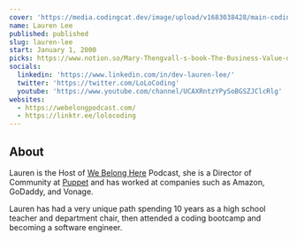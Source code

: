 ```yaml
---
cover: 'https://media.codingcat.dev/image/upload/v1683038428/main-codingcatdev-photo/podcast-guest/LoLoCoding'
name: Lauren Lee
published: published
slug: lauren-lee
start: January 1, 2000
picks: https://www.notion.so/Mary-Thengvall-s-book-The-Business-Value-of-Developer-Relations-How-and-Why-Technical-Communities-A-3cca17113c18490a901910071d3adf76, https://www.notion.so/Ada-Developers-Academy-8f8f481873654fd2b2e3746626d4db9b
socials:
  linkedin: 'https://www.linkedin.com/in/dev-lauren-lee/'
  twitter: 'https://twitter.com/LoLoCoding'
  youtube: 'https://www.youtube.com/channel/UCAXRntzYPySoBGSZJClcRlg'
websites:
  - https://webelongpodcast.com/
  - https://linktr.ee/lolocoding
---
```


## About

Lauren is the Host of [We Belong Here](https://webelongpodcast.com/) Podcast, she is a Director of Community at [Puppet](https://puppet.com/) and has worked at companies such as Amazon, GoDaddy, and Vonage.

Lauren has had a very unique path spending 10 years as a high school teacher and department chair, then attended a coding bootcamp and becoming a software engineer.
